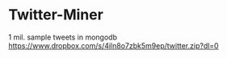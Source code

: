# Twitter-Miner
1 mil. sample tweets in mongodb
https://www.dropbox.com/s/4iln8o7zbk5m9ep/twitter.zip?dl=0

